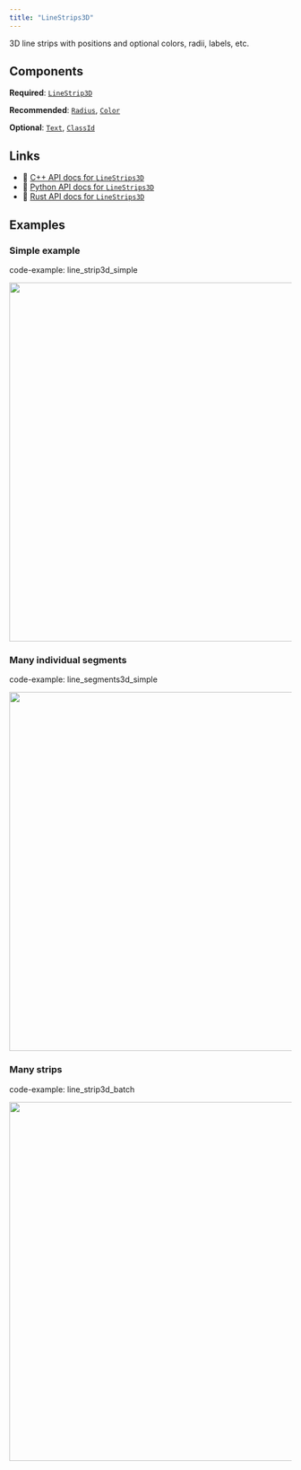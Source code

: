 ```yaml
---
title: "LineStrips3D"
---
```


3D line strips with positions and optional colors, radii, labels, etc.

## Components

**Required**: [`LineStrip3D`](../components/line_strip3d.md)

**Recommended**: [`Radius`](../components/radius.md), [`Color`](../components/color.md)

**Optional**: [`Text`](../components/text.md), [`ClassId`](../components/class_id.md)

## Links
 * 🌊 [C++ API docs for `LineStrips3D`](https://ref.rerun.io/docs/cpp/stable/structrerun_1_1archetypes_1_1LineStrips3D.html)
 * 🐍 [Python API docs for `LineStrips3D`](https://ref.rerun.io/docs/python/stable/common/archetypes#rerun.archetypes.LineStrips3D)
 * 🦀 [Rust API docs for `LineStrips3D`](https://docs.rs/rerun/latest/rerun/archetypes/struct.LineStrips3D.html)

## Examples

### Simple example

code-example: line_strip3d_simple

<center>
<picture>
  <source media="(max-width: 480px)" srcset="https://static.rerun.io/line_strip3d_simple/13036c0e71f78d3cec37d5724f97b47c4cf3c429/480w.png">
  <source media="(max-width: 768px)" srcset="https://static.rerun.io/line_strip3d_simple/13036c0e71f78d3cec37d5724f97b47c4cf3c429/768w.png">
  <source media="(max-width: 1024px)" srcset="https://static.rerun.io/line_strip3d_simple/13036c0e71f78d3cec37d5724f97b47c4cf3c429/1024w.png">
  <source media="(max-width: 1200px)" srcset="https://static.rerun.io/line_strip3d_simple/13036c0e71f78d3cec37d5724f97b47c4cf3c429/1200w.png">
  <img src="https://static.rerun.io/line_strip3d_simple/13036c0e71f78d3cec37d5724f97b47c4cf3c429/full.png" width="640">
</picture>
</center>

### Many individual segments

code-example: line_segments3d_simple

<center>
<picture>
  <source media="(max-width: 480px)" srcset="https://static.rerun.io/line_segment3d_simple/aa800b2a6e6a7b8e32e762b42861bae36f5014bb/480w.png">
  <source media="(max-width: 768px)" srcset="https://static.rerun.io/line_segment3d_simple/aa800b2a6e6a7b8e32e762b42861bae36f5014bb/768w.png">
  <source media="(max-width: 1024px)" srcset="https://static.rerun.io/line_segment3d_simple/aa800b2a6e6a7b8e32e762b42861bae36f5014bb/1024w.png">
  <source media="(max-width: 1200px)" srcset="https://static.rerun.io/line_segment3d_simple/aa800b2a6e6a7b8e32e762b42861bae36f5014bb/1200w.png">
  <img src="https://static.rerun.io/line_segment3d_simple/aa800b2a6e6a7b8e32e762b42861bae36f5014bb/full.png" width="640">
</picture>
</center>

### Many strips

code-example: line_strip3d_batch

<center>
<picture>
  <source media="(max-width: 480px)" srcset="https://static.rerun.io/line_strip3d_batch/102e5ec5271475657fbc76b469267e4ec8e84337/480w.png">
  <source media="(max-width: 768px)" srcset="https://static.rerun.io/line_strip3d_batch/102e5ec5271475657fbc76b469267e4ec8e84337/768w.png">
  <source media="(max-width: 1024px)" srcset="https://static.rerun.io/line_strip3d_batch/102e5ec5271475657fbc76b469267e4ec8e84337/1024w.png">
  <source media="(max-width: 1200px)" srcset="https://static.rerun.io/line_strip3d_batch/102e5ec5271475657fbc76b469267e4ec8e84337/1200w.png">
  <img src="https://static.rerun.io/line_strip3d_batch/102e5ec5271475657fbc76b469267e4ec8e84337/full.png" width="640">
</picture>
</center>

